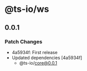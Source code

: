 # @ts-io/ws

## 0.0.1

### Patch Changes

- 4a5934f: First release
- Updated dependencies [4a5934f]
  - @ts-io/core@0.0.1
